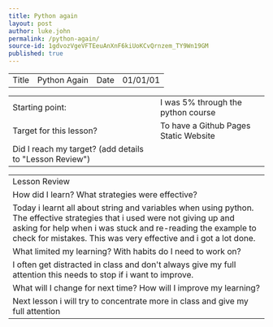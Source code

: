 ```yaml
---
title: Python again
layout: post
author: luke.john
permalink: /python-again/
source-id: 1gdvozVgeVFTEeuAnXnF6kiUoKCvQrnzem_TY9Wn19GM
published: true
---
```

<table>
  <tr>
    <td>Title</td>
    <td>Python Again</td>
    <td>Date</td>
    <td>01/01/01</td>
  </tr>
</table>


<table>
  <tr>
    <td>Starting point:</td>
    <td>I was 5% through the python course</td>
  </tr>
  <tr>
    <td>Target for this lesson?</td>
    <td>To have a Github Pages Static Website</td>
  </tr>
  <tr>
    <td>Did I reach my target? 
(add details to "Lesson Review")</td>
    <td></td>
  </tr>
</table>


<table>
  <tr>
    <td>Lesson Review</td>
  </tr>
  <tr>
    <td>How did I learn? What strategies were effective? </td>
  </tr>
  <tr>
    <td>Today i learnt all about string and variables when using python. The effective strategies that i used were not giving up and asking for help when i was stuck and re-reading the example to check for mistakes. This was very effective and i got a lot done.</td>
  </tr>
  <tr>
    <td>What limited my learning? With habits do I need to work on? </td>
  </tr>
  <tr>
    <td>I often get distracted in class and don't always give my full attention this needs to stop if i want to improve.</td>
  </tr>
  <tr>
    <td>What will I change for next time? How will I improve my learning?</td>
  </tr>
  <tr>
    <td>Next lesson i will try to concentrate more in class and give my full attention</td>
  </tr>
</table>


